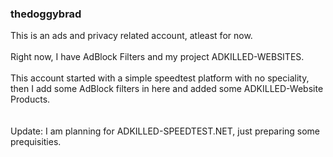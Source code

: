 ### thedoggybrad
This is an ads and privacy related account, atleast for now.
<br>
<br>
Right now, I have AdBlock Filters and my project ADKILLED-WEBSITES.
<br>
<br>
This account started with a simple speedtest platform with no speciality, then I add some AdBlock filters in here and added some ADKILLED-Website Products.
<br>
<br>
<br>
Update: I am planning for ADKILLED-SPEEDTEST.NET, just preparing some prequisities.
